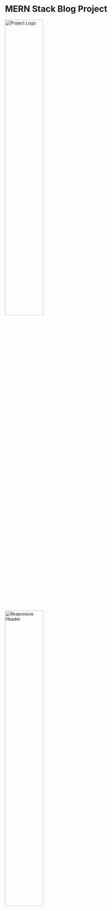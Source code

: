# MERN Stack Blog Project

<div class='flex'>
  <img src="https://github.com/maaz-official/MERN-Stack-Blog-Project/assets/161757387/fc80e907-8ace-4814-97a0-4c58c4ec01b0" alt="Project Logo" width="50%" />
  <img src="https://github.com/maaz-official/MERN-Stack-Blog-Project/assets/161757387/eb2c05b7-d151-48f2-874d-e36549ced5b9" alt="Responsive Header" width="50%" />
</div>


```markdown

## Description

This is a MERN (MongoDB, Express.js, React.js, Node.js) stack blog project. It allows users to create, read, update, and delete blog posts. full version coming soon

## Features
  Coming soon...

- User authentication and authorization
- CRUD operations for blog posts
- Responsive design for mobile and desktop devices

## Installation

### React and Vite

1. Make sure you have Node.js installed on your system.
2. Create a new React project with Vite:

```bash
npx create-react-app my-blog-project
cd my-blog-project
```

### Flowbite Installation

1. Install Flowbite using npm or yarn:

```bash
# Using npm
npm install flowbite-react

# Using yarn
yarn add flowbite-react
```

2. Import Flowbite components into your project as needed:

```jsx
import { Button, Navbar, TextInput } from 'flowbite-react';
```

### Tailwind CSS

1. Install Tailwind CSS via npm or yarn:

```bash
# Using npm
npm install tailwindcss

# Using yarn
yarn add tailwindcss
```

2. Create a Tailwind CSS configuration file:

```bash
npx tailwindcss init
```

3. Include Tailwind CSS styles in your project's CSS file:

```css
@import 'tailwindcss/base';
@import 'tailwindcss/components';
@import 'tailwindcss/utilities';
```

4. Start using Tailwind CSS utility classes in your HTML or JSX files:

```jsx
<div className="bg-blue-500 text-white p-4">
  This is a Tailwind CSS styled div.
</div>
```

## Usage

1. Clone this repository:

```bash
git clone https://github.com/maaz-official/MERN-Stack-Blog-Project.git
cd MERN-Stack-Blog-Project
```

2. Install dependencies:

```bash
npm install
```

3. Start the development server:

```bash
npm start
```

4. Open your browser and navigate to `http://localhost:3000` to view the app.

## License

This project is licensed under the MIT License - see the [LICENSE](LICENSE) file for details.
```

Replace `https://your_image_url_here` with the URL of your project's logo image. Also, make sure to customize the installation and usage instructions according to your project's specific setup.
